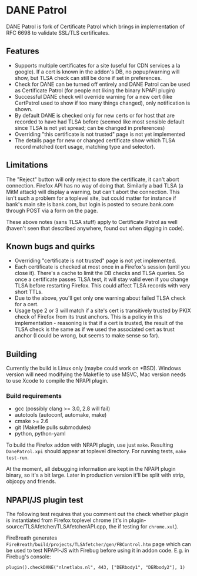 DANE Patrol
===========

DANE Patrol is fork of Certificate Patrol which brings in implementation of RFC
6698 to validate SSL/TLS certificates. 

Features
--------

- Supports multiple certificates for a site (useful for CDN services a la
  google). If a cert is known in the addon's DB, no popup/warning will show, but
  TLSA check can still be done if set in preferences.
- Check for DANE can be turned off entirely and DANE Patrol can be used as
  Certificate Patrol (for people not liking the binary NPAPI plugin)
- Successful DANE check will override warning for a new cert (like CertPatrol
  used to show if too many things changed), only notification is shown.
- By default DANE is checked only for new certs or for host that are recorded to
  have had TLSA before (seemed like most sensible default since TLSA is not yet
  spread; can be changed in preferences)
- Overriding "this certificate is not trusted" page is not yet implemented
- The details page for new or changed certificate show which TLSA record matched
  (cert usage, matching type and selector).

Limitations
-----------

The "Reject" button will only reject to store the certificate, it can't abort
connection. Firefox API has no way of doing that. Similarly a bad TLSA (a MitM
attack) will display a warning, but can't abort the connection. This isn't such
a problem for a toplevel site, but could matter for instance if bank's main site
is bank.com, but login is posted to secure.bank.com through POST via a form on
the page.

These above notes (sans TLSA stuff) apply to Certificate Patrol as well (haven't
seen that described anywhere, found out when digging in code).

Known bugs and quirks
---------------------

- Overriding "certificate is not trusted" page is not yet implemented.
- Each certificate is checked at most once in a Firefox's session (until you
  close it). There's a cache to limit the DB checks and TLSA queries. So once a
  certificate passes TLSA test, it will stay valid even if you change TLSA
  before restarting Firefox. This could affect TLSA records with very short
  TTLs.
- Due to the above, you'll get only one warning about failed TLSA check for a
  cert.
- Usage type 2 or 3 will match if a site's cert is transitively trusted by PKIX
  check of Firefox from its trust anchors. This is a policy in this
  implementation - reasoning is that if a cert is trusted, the result of the
  TLSA check is the same as if we used the associated cert as trust anchor (I
  could be wrong, but seems to make sense so far).

Building
--------

Currently the build is Linux only (maybe could work on \*BSD). Windows version
will need modifying the Makefile to use MSVC, Mac version needs to use Xcode to
compile the NPAPI plugin.

### Build requirements

- gcc (possibly clang &gt;= 3.0, 2.8 will fail)
- autotools (autoconf, automake, make)
- cmake &gt;= 2.6
- git (Makefile pulls submodules)
- python, python-yaml

To build the Firefox addon with NPAPI plugin, use just `make`. Resulting
`DanePatrol.xpi` should appear at toplevel directory. For running
tests, `make test-run`.

At the moment, all debugging information are kept in the NPAPI plugin binary, so
it's a bit large. Later in production version it'll be split with strip, objcopy
and friends.

NPAPI/JS plugin test
-----------------------

The following test requires that you comment out the check whether plugin is
instantiated from Firefox toplevel chrome (it's in
plugin-source/TLSAfetcher/TLSAfetcherAPI.cpp, the if testing for `chrome.xul`).

FireBreath generates `FireBreath/build/projects/TLSAfetcher/gen/FBControl.htm`
page which can be used to test NPAPI-JS with Firebug before using it in addon
code. E.g. in Firebug's console:

    plugin().checkDANE("nlnetlabs.nl", 443, ["DERbody1", "DERbody2"], 1)

